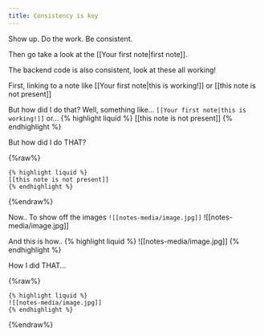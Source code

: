 ```yaml
---
title: Consistency is key
---
```


Show up. Do the work. Be consistent.

Then go take a look at the [[Your first note|first note]].

The backend code is also consistent, look at these all working!

First, linking to a note like [[Your first note|this is working!]] or [[this note is not present]]

But how did I do that? Well, something like... `[[Your first note|this is working!]]`
or...
{% highlight liquid %}
[[this note is not present]]
{% endhighlight %}

But how did I do THAT?

{%raw%}
```liquid
{% highlight liquid %}
[[this note is not present]]
{% endhighlight %}
```
{%endraw%}

Now.. To show off the images `![[notes-media/image.jpg]]`
![[notes-media/image.jpg]]

And this is how..
{% highlight liquid %}
![[notes-media/image.jpg]]
{% endhighlight %}

How I did THAT...

{%raw%}
```liquid
{% highlight liquid %}
![[notes-media/image.jpg]]
{% endhighlight %}
```
{%endraw%}